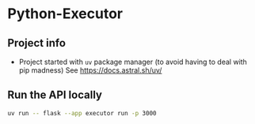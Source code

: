 # Python-Executor

## Project info

- Project started with `uv` package manager (to avoid having to deal with pip madness)
  See https://docs.astral.sh/uv/ 

## Run the API locally  

```bash
uv run -- flask --app executor run -p 3000
```